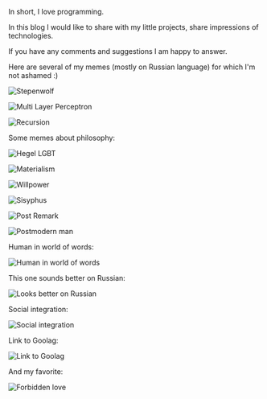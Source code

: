 In short, I love programming.

In this blog I would like to share with my little projects, share impressions of technologies.

If you have any comments and suggestions I am happy to answer.

Here are several of my memes (mostly on Russian language) for which I'm not ashamed :)

![Stepenwolf](/assets/img/wolf.jpg)


![Multi Layer Perceptron](/assets/img/mlp-nn.jpg)


![Recursion](/assets/img/ne-ne-ne-ne.jpg)

Some memes about philosophy:

![Hegel LGBT](/assets/img/hegel_pink.jpg)


![Materialism](/assets/img/why-antisocial-materalism.jpg)


![Willpower](/assets/img/choice.png)


![Sisyphus](/assets/img/sizif-13.jpg)


![Post Remark](/assets/img/mark.jpg)


![Postmodern man](/assets/img/postman.jpg)

Human in world of words:

![Human in world of words](/assets/img/human.png)

This one sounds better on Russian:

![Looks better on Russian](/assets/img/jiza-electron.jpg)

Social integration:

![Social integration](/assets/img/antisocial.png)

Link to Goolag:

![Link to Goolag](/assets/img/goolag.jpg)

And my favorite:

![Forbidden love](/assets/img/pi-i-sex.jpg)
